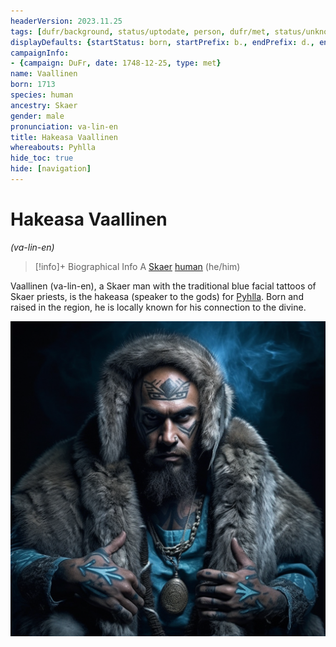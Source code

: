 ```yaml
---
headerVersion: 2023.11.25
tags: [dufr/background, status/uptodate, person, dufr/met, status/unknown]
displayDefaults: {startStatus: born, startPrefix: b., endPrefix: d., endStatus: died}
campaignInfo:
- {campaign: DuFr, date: 1748-12-25, type: met}
name: Vaallinen
born: 1713
species: human
ancestry: Skaer
gender: male
pronunciation: va-lin-en
title: Hakeasa Vaallinen
whereabouts: Pyhlla
hide_toc: true
hide: [navigation]
---
```

# Hakeasa Vaallinen
*(va-lin-en)*
>[!info]+ Biographical Info
> A [Skaer](<../../gazetteer/western-green-sea/skaerhem/skaerhem.md>) [human](<../../species/humans/humans.md>) (he/him)
> 
>> 
>> 

Vaallinen (va-lin-en), a Skaer man with the traditional blue facial tattoos of Skaer priests, is the hakeasa (speaker to the gods) for [Pyhlla](<../../gazetteer/western-green-sea/skaerhem/pyhlla.md>). Born and raised in the region, he is locally known for his connection to the divine. 

![Vaallinen](../../assets/vaallinen.png)